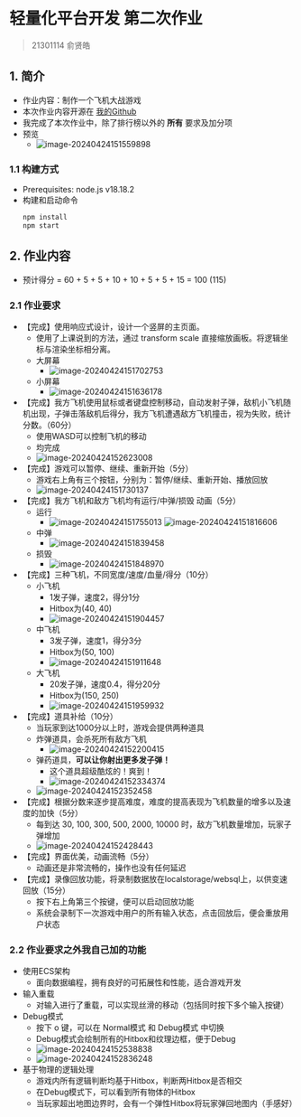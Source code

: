 # 轻量化平台开发 第二次作业

> 21301114 俞贤皓

## 1. 简介

* 作业内容：制作一个飞机大战游戏
* 本次作业内容开源在 [我的Github](https://github.com/YXHXianYu/frontend-development-assignments)
* 我完成了本次作业中，除了排行榜以外的 **所有** 要求及加分项
* 预览
  * ![image-20240424151559898](./README/image-20240424151559898.png)

### 1.1 构建方式

- Prerequisites: node.js v18.18.2
- 构建和启动命令
  ```bash
  npm install
  npm start
  ```

## 2. 作业内容

* 预计得分 = 60 + 5 + 5 + 10 + 10 + 5 + 5 + 15 = 100 (115)

### 2.1 作业要求

- 【完成】使用响应式设计，设计一个竖屏的主页面。
  - 使用了上课说到的方法，通过 transform scale 直接缩放画板。将逻辑坐标与渲染坐标相分离。
  - 大屏幕
    - ![image-20240424151702753](./README/image-20240424151702753.png)
  - 小屏幕
    - ![image-20240424151636178](./README/image-20240424151636178.png)
- 【完成】我方飞机使用鼠标或者键盘控制移动，自动发射子弹，敌机小飞机随机出现，子弹击落敌机后得分，我方飞机遭遇敌方飞机撞击，视为失败，统计分数。（60分）
  - 使用WASD可以控制飞机的移动
  - 均完成
  - ![image-20240424152623008](./README/image-20240424152623008.png)
- 【完成】游戏可以暂停、继续、重新开始（5分）
  - 游戏右上角有三个按钮，分别为：暂停/继续、重新开始、播放回放
  - ![image-20240424151730137](./README/image-20240424151730137.png)
- 【完成】我方飞机和敌方飞机均有运行/中弹/损毁 动画（5分）
  - 运行
    - ![image-20240424151755013](./README/image-20240424151755013.png) ![image-20240424151816606](./README/image-20240424151816606.png)
  - 中弹
    - ![image-20240424151839458](./README/image-20240424151839458.png)
  - 损毁
    - ![image-20240424151848970](./README/image-20240424151848970.png)
- 【完成】三种飞机，不同宽度/速度/血量/得分（10分）
  - 小飞机
    - 1发子弹，速度2，得分1分
    - Hitbox为(40, 40)
    - ![image-20240424151904457](./README/image-20240424151904457.png)
  - 中飞机
    - 3发子弹，速度1，得分3分
    - Hitbox为(50, 100)
    - ![image-20240424151911648](./README/image-20240424151911648.png)
  - 大飞机
    - 20发子弹，速度0.4，得分20分
    - Hitbox为(150, 250)
    - ![image-20240424151959932](./README/image-20240424151959932.png)
- 【完成】道具补给（10分）
  - 当玩家到达1000分以上时，游戏会提供两种道具
  - 炸弹道具，会杀死所有敌方飞机
    - ![image-20240424152200415](./README/image-20240424152200415.png)
  - 弹药道具，**可以让你射出更多发子弹！**
    - 这个道具超级酷炫的！爽到！
    - ![image-20240424152334374](./README/image-20240424152334374.png)
  - ![image-20240424152352458](./README/image-20240424152352458.png)
- 【完成】根据分数来逐步提高难度，难度的提高表现为飞机数量的增多以及速度的加快（5分）
  - 每到达 30, 100, 300, 500, 2000, 10000 时，敌方飞机数量增加，玩家子弹增加
  - ![image-20240424152428443](./README/image-20240424152428443.png)
- 【完成】界面优美，动画流畅（5分）
  - 动画还是非常流畅的，操作也没有任何延迟
- 【完成】录像回放功能，将录制数据放在localstorage/websql上，以供变速回放（15分）
  - 按下右上角第三个按键，便可以启动回放功能
  - 系统会录制下一次游戏中用户的所有输入状态，点击回放后，便会重放用户状态

### 2.2 作业要求之外我自己加的功能

- 使用ECS架构
  - 面向数据编程，拥有良好的可拓展性和性能，适合游戏开发
- 输入重载
  - 对输入进行了重载，可以实现丝滑的移动（包括同时按下多个输入按键）
- Debug模式
  - 按下 o 键，可以在 Normal模式 和 Debug模式 中切换
  - Debug模式会绘制所有的Hitbox和纹理边框，便于Debug
  - ![image-20240424152538838](./README/image-20240424152538838.png)
  - ![image-20240424152836248](./README/image-20240424152836248.png)
- 基于物理的逻辑处理
  - 游戏内所有逻辑判断均基于Hitbox，判断两Hitbox是否相交
  - 在Debug模式下，可以看到所有物体的Hitbox
  - 当玩家超出地图边界时，会有一个弹性Hitbox将玩家弹回地图内（手感好）
